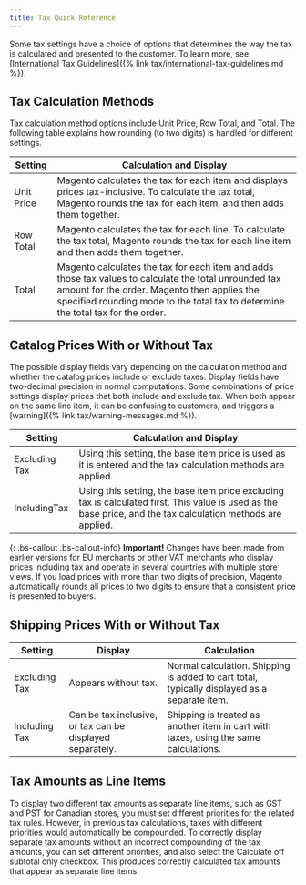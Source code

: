 ```yaml
---
title: Tax Quick Reference
---
```


Some tax settings have a choice of options that determines the way the tax is calculated and presented to the customer. To learn more, see: [International Tax Guidelines]({% link tax/international-tax-guidelines.md %}).

## Tax Calculation Methods

Tax calculation method options include Unit Price, Row Total, and Total. The following table explains how rounding (to two digits) is handled for different settings.

|Setting|Calculation and Display|
|--- |--- |
|Unit Price|Magento calculates the tax for each item and displays prices tax-inclusive. To calculate the tax total, Magento rounds the tax for each item, and then  adds them together.|
|Row Total|Magento calculates the tax for each line. To calculate the tax total, Magento rounds the tax for each line item and then adds them together.|
|Total|Magento calculates the tax for each item and adds those tax values to calculate the total unrounded tax amount for the order. Magento then applies the specified rounding mode to the total tax to determine the total tax for the order.|

## Catalog Prices With or Without Tax

The possible display fields vary depending on the calculation method and whether the catalog prices include or exclude taxes. Display fields have two-decimal precision in normal computations. Some combinations of price settings display prices that both include and exclude tax. When both appear on the same line item, it can be confusing to customers, and triggers a [warning]({% link tax/warning-messages.md %}).

|Setting|Calculation and Display|
|--- |--- |
|Excluding Tax|Using this setting, the base item price is used as it is entered and the tax calculation methods are applied.|
|IncludingTax|Using this setting, the base item price excluding tax is calculated first. This value is used as the base price, and the tax calculation methods are applied.|

{: .bs-callout .bs-callout-info}
**Important!** Changes have been made from earlier versions for EU merchants or other VAT merchants who display prices including tax and operate in several countries with multiple store views. If you load prices with more than two digits of precision, Magento automatically rounds all prices to two digits to ensure that a consistent price is presented to buyers.

## Shipping Prices With or Without Tax

|Setting|Display|Calculation|
|--- |--- |--- |
|Excluding Tax|Appears without tax.|Normal calculation. Shipping is added to cart total, typically displayed as a separate item.|
|Including Tax|Can be tax inclusive, or tax can be displayed separately.|Shipping is treated as another item in cart with taxes, using the same calculations.|

## Tax Amounts as Line Items

To display two different tax amounts as separate line items, such as GST and PST for Canadian stores, you must set different priorities for the related tax rules. However, in previous tax calculations, taxes with different priorities would automatically be compounded. To correctly display separate tax amounts without an incorrect compounding of the tax amounts, you can set different priorities, and also select the Calculate off subtotal only checkbox. This produces correctly calculated tax amounts that appear as separate line items.

